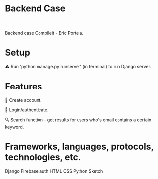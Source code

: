 <p align="center"> 
     <h1>Backend Case</h1>
     <br>
     <br>
     <a> Backend case Compileit - Eric Portela.
     </a>
</p>


# Setup

:warning: Run 'python manage.py runserver' (in terminal) to run Django server.



# Features
📂 Create account.

🏡 Login/authenticate.

🔍 Search function - get results for users who's email contains a certain keyword.



# Frameworks, languages, protocols, technologies, etc.

Django
Firebase auth
HTML
CSS
Python
Sketch

